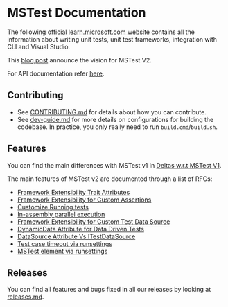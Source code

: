 # MSTest Documentation

The following official [learn.microsoft.com website](https://learn.microsoft.com/visualstudio/test/unit-test-basics) contains all the information about writing unit tests, unit test frameworks, integration with CLI and Visual Studio.

This [blog post](https://devblogs.microsoft.com/devops/mstest-v2-now-and-ahead/) announce the vision for MSTest V2.

For API documentation refer [here](https://docs.microsoft.com/dotnet/api/microsoft.visualstudio.testtools.unittesting).

## Contributing

- See [CONTRIBUTING.md](../CONTRIBUTING.md) for details about how you can contribute.
- See [dev-guide.md](dev-guide.md) for more details on configurations for building the codebase. In practice, you only really need to run `build.cmd`/`build.sh`.

## Features

You can find the main differences with MSTest v1 in [Deltas w.r.t MSTest V1](delta-with-MSTestV1.md).

The main features of MSTest v2 are documented through a list of RFCs:

- [Framework Extensibility Trait Attributes](RFCs/001-Framework-Extensibility-Trait-Attributes.md)
- [Framework Extensibility for Custom Assertions](RFCs/002-Framework-Extensibility-Custom-Assertions.md)
- [Customize Running tests](RFCs/003-Customize-Running-Tests.md)
- [In-assembly parallel execution](RFCs/004-In-Assembly-Parallel-Execution.md)
- [Framework Extensibility for Custom Test Data Source](RFCs/005-Framework-Extensibility-Custom-DataSource.md)
- [DynamicData Attribute for Data Driven Tests](RFCs/006-DynamicData-Attribute.md)
- [DataSource Attribute Vs ITestDataSource](RFCs/007-DataSource-Attribute-VS-ITestDataSource.md)
- [Test case timeout via runsettings](RFCs/008-TestCase-Timeout.md)
- [MSTest element via runsettings](https://learn.microsoft.com/visualstudio/test/configure-unit-tests-by-using-a-dot-runsettings-file#mstest-element)

## Releases

You can find all features and bugs fixed in all our releases by looking at [releases.md](releases.md).
